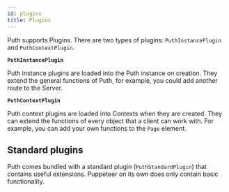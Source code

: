 ```yaml
---
id: plugins
title: Plugins
---
```


Puth supports Plugins. There are two types of plugins: `PuthInstancePlugin` and `PuthContextPlugin`.

**`PuthInstancePlugin`**

Puth instance plugins are loaded into the Puth instance on creation. They extend the general functions of Puth,
for example, you could add another route to the Server.

**`PuthContextPlugin`**

Puth context plugins are loaded into Contexts when they are created. They can extend the functions of every object that
a client can work with. For example, you can add your own functions to the `Page` element.

## Standard plugins

Puth comes bundled with a standard plugin (`PuthStandardPlugin`) that contains useful extensions. Puppeteer on its own does only contain basic
functionality.